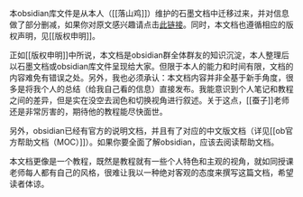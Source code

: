 本obsidian库文件是从本人（[[落山鸡]]）维护的石墨文档中迁移过来，并对信息做了部分删减，如果你对原文感兴趣请点击[此链接](https://shimo.im/docs/YCVvh9jrw6qGR38D)。同时，本文档也遵循相应的版权声明，见[[版权申明]]。

正如[[版权申明]]中所说，本文档是obsidian群全体群友的知识沉淀，本人整理后以石墨文档或obsidian库文件呈现给大家。但限于本人的能力和时间有限，文档的内容难免有错误之处。另外，我也必须承认：本文档内容并非全基于新手角度，很多是将我个人的总结（给我自己看的信息）直接发布。我能意识到个人笔记和教程之间的差异，但是实在没空去润色和切换视角进行叙述。关于这点，[[蚕子]]老师还是非常厉害的，期待他的教程能尽快面世。

另外，obsidian已经有官方的说明文档，并且有了对应的中文版文档（详见[[ob官方帮助文档（MOC）]]）。如果你要全面了解obsidian，应该去阅读帮助文档。

本文档更像是一个教程，既然是教程就有一些个人特色和主观的视角，就如同授课老师每人都有自己的风格，很难让我以一种绝对客观的态度来撰写这篇文档，希望读者体谅。